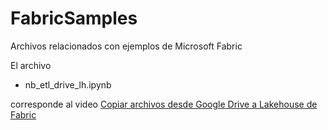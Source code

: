 # FabricSamples
Archivos relacionados con ejemplos de Microsoft Fabric

El archivo
- nb_etl_drive_lh.ipynb

corresponde al video
[Copiar archivos desde Google Drive a Lakehouse de Fabric](https://youtu.be/YLBF2DitHzo)
